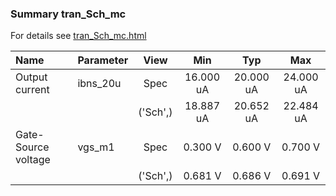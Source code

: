 ### Summary tran_Sch_mc

For details see <a href='tran_Sch_mc.html'>tran_Sch_mc.html</a>

|**Name**|**Parameter**|**View**|**Min** | **Typ** | **Max**|
|:---|:---|:---:|:---:|:---:|:---:|
|Output current|ibns\_20u | Spec | 16.000 uA | 20.000 uA | 24.000 uA |
| | | ('Sch',)|18.887 uA | 20.652 uA | 22.484 uA |
|Gate-Source voltage|vgs\_m1 | Spec | 0.300 V | 0.600 V | 0.700 V |
| | | ('Sch',)|0.681 V | 0.686 V | 0.691 V |
